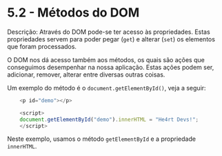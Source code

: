 # 5.2 - Métodos do DOM

Descrição: Através do DOM pode-se ter acesso às propriedades. Estas propriedades servem para poder pegar (`get`) e alterar (`set`) os elementos que foram processados. 

O DOM nos dá acesso também aos métodos, os quais são ações que conseguimos desempenhar na nossa aplicação. Estas ações podem ser, adicionar, remover, alterar entre diversas outras coisas.

Um exemplo do método é o  `document.getElementById()`, veja a seguir:

```javascript
    <p id="demo"></p>

    <script>
    document.getElementById("demo").innerHTML = "He4rt Devs!";
    </script>
```
Neste exemplo, usamos o método `getElementById` e a propriedade `innerHTML`.
